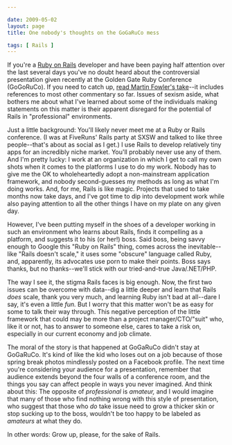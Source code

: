 ```yaml
--- 

date: 2009-05-02
layout: page
title: One nobody's thoughts on the GoGaRuCo mess

tags: [ Rails ]
---
```

If you're a <a href="http://www.rubyonrails.org/">Ruby on Rails</a> developer and have been paying half attention over the last several days you've no doubt heard about the controversial presentation given recently at the Golden Gate Ruby Conference (GoGoRuCo). If you need to catch up, <a href="http://martinfowler.com/bliki/SmutOnRails.html">read Martin Fowler's take</a>--it includes references to most other commentary so far. Issues of sexism aside, what bothers me about what I've learned about some of the individuals making statements on this matter is their apparent disregard for the potential of Rails in "professional" environments.

Just a little background: You'll likely never meet me at a Ruby or Rails conference. (I was at FiveRuns' Rails party at SXSW and talked to like three people--that's about as social as I get.) I use Rails to develop relatively tiny apps for an incredibly niche market. You'll probably never use any of them. And I'm pretty lucky: I work at an organization in which I get to call my own shots when it comes to the platforms I use to do my work. Nobody has to give me the OK to wholeheartedly adopt a non-mainstream application framework, and nobody second-guesses my methods as long as what I'm doing works. And, for me, Rails is like magic. Projects that used to take months now take days, and I've got time to dip into development work while also paying attention to all the other things I have on my plate on any given day.

However, I've been putting myself in the shoes of a developer working in such an environment who learns about Rails, finds it compelling as a platform, and suggests it to his (or her!) boss. Said boss, being savvy enough to Google this "Ruby on Rails" thing, comes across the inevitable--like "Rails doesn't scale," it uses some "obscure" language called Ruby, and, apparently, its advocates use porn to make their points. Boss says thanks, but no thanks--we'll stick with our tried-and-true Java/.NET/PHP.

The way I see it, the stigma Rails faces is big enough. Now, the first two issues can be overcome with data--dig a little deeper and learn that Rails <em>does</em> scale, thank you very much, and learning Ruby isn't bad at all--dare I say, it's even a little <em>fun.</em> But I worry that this matter won't be as easy for some to talk their way through.  This negative perception of the little framework that could may be more than a project manager/CTO/"suit" who, like it or not, has to answer to someone else, cares to take a risk on, especially in our current economy and job climate.

The moral of the story is that happened at GoGaRuCo didn't stay at GoGaRuCo. It's kind of like the kid who loses out on a job because of those spring break photos mindlessly posted on a Facebook profile. The next time you're considering your audience for a presentation, remember that audience extends beyond the four walls of a conference room, and the things you say can affect people in ways you never imagined. And think about this: The opposite of <em>professional</em> is <em>amateur,</em> and I would imagine that many of those who find nothing wrong with this style of presentation, who suggest that those who <em>do</em> take issue need to grow a thicker skin or stop sucking up to the boss, wouldn't be too happy to be labeled as <em>amateurs</em> at what they do.

In other words: Grow up, please, for the sake of Rails.
